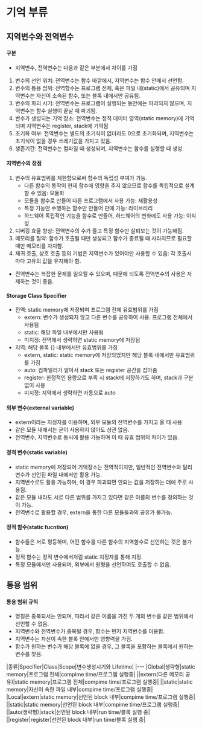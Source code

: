 # 기억 부류
## 지역변수와 전역변수
#### 구분
- 지역변수, 전역변수는 다음과 같은 부분에서 차이를 가짐
1. 변수의 선언 위치: 전역변수는 함수 바깥에서, 지역변수는 함수 안에서 선언함.
2. 변수의 통용 범위: 전역함수는 프로그램 전체, 혹은 파일 내(static)에서 공유되며 지역변수는 자신이 소속된 함수, 또는 블록 내에서만 공유됨.
3. 변수의 파괴 시기: 전역변수는 프로그램이 실행되는 동안에는 파괴되지 않으며, 지역변수는 함수 실행이 끝날 때 파괴됨.
4. 변수가 생성되는 기억 장소: 전역변수는 정적 데이터 영역(static memory)에 기억되며 지역변수는 register, stack에 기억됨
5. 초기화 여부: 전역변수는 별도의 초기식이 없더라도 0으로 초기화되며, 지역변수는 초기식이 없을 경우 쓰레기값을 가지고 있음.
6. 생존기간: 전역변수는 컴파일 때 생성되며, 지역변수는 함수를 실행할 때 생성.

#### 지역변수의 장점
1. 변수의 유효범위를 제한함으로써 함수의 독립성 부여가 가능.
	- 다른 함수의 동작이 현재 함수에 영향을 주지 않으므로 함수를 독립적으로 설계할 수 있음: 모듈화
	- 모듈을 함수로 만들어 다른 프로그램에서 사용 가능: 재활용성
	- 특정 기능만 수행하는 함수만 만들어 판매 가능: 라이브러리
	- 하드웨어 독립적인 기능을 함수로 만들어, 하드웨어의 변화에도 사용 가능: 이식성
2. 디버깅 효율 향상: 전역변수의 수가 줄고 특정 함수만 살펴보는 것이 가능해짐.
3. 메모리를 절약: 함수가 호출될 때만 생성되고 함수가 종료될 때 사라지므로 필요할 때만 메모리를 차지함.
4. 재귀 호출, 상호 호출 등의 기법은 지역변수가 있어야만 사용할 수 있음: 각 호출시마다 고유의 값을 유지해야 함.
- 전역변수는 복잡한 문제를 일으킬 수 있으며, 때문에 되도록 전역변수의 사용은 자제하는 것이 좋음.

#### Storage Class Specifier
- 전역: static memory에 저장되며 프로그램 전체 유효범위를 가짐
	- extern: 변수가 생성되지 않고 다른 변수를 공유하여 사용. 프로그램 전체에서 사용됨
	- static: 해당 파일 내부에서만 사용됨
	- 미지정: 전역에서 생략하면 static memory에 저장됨
- 지역:  해당 블록 {} 내부에서만 유효범위를 가짐
	- extern, static: static memory에 저장되었지만 해당 블록 내에서만 유효범위를 가짐
	- auto: 컴파일러가 알아서 stack 또는 register 공간을 잡아줌
	- register: 한정적인 용량으로 부족 시 stack에 저장하기도 하며, stack과 구분 없이 사용
	- 미지정: 지역에서 생략하면 자동으로 auto

#### 외부 변수(external variable)
- extern이라는 지정자를 이용하며, 외부 모듈의 전역변수를 가지고 올 때 사용
- 같은 모듈 내에서는 굳이 사용하지 않아도 상관 없음.
- 전역변수, 지역변수로 동시에 활용 가능하며 이 때 유효 범위의 차이가 있음.

#### 정적 변수(static variable)
- static memory에 저장되어 기억장소는 전역적이지만, 일반적인 전역변수와 달리 변수가 선언된 파일 내에서만 활용 가능.
- 지역변수로도 활용 가능하며, 이 경우 파괴되면 안되는 값을 저장하는 데에 주로 사용됨.
- 같은 모듈 내라도 서로 다른 범위를 가지고 있다면 같은 이름의 변수를 정의하는 것이 가능.
- 전역변수로 활용할 경우, extern을 통한 다른 모듈들과의 공유가 불가능.

#### 정적 함수(static fucntion)
- 함수들은 서로 평등하며, 어떤 함수를 다른 함수의 지역함수로 선언하는 것은 불가능.
- 정적 함수는 정적 변수에서처럼 static 지정자를 통해 지정.
- 특정 모듈에서만 사용되며, 외부에서 원형을 선언하여도 호출할 수 없음.

## 통용 범위
#### 통용 범위 규칙
- 명칭은 중복되서는 안되며, 따라서 같은 이름을 가진 두 개의 변수를 같은 범위에서 선언할 수 없음.
- 지역변수와 전역변수가 중복될 경우, 함수는 먼저 지역변수를 이용함.
- 지역변수는 자신이 속한 블록 안에서만 영향력을 가짐.
- 함수가 원하는 변수가 해당 블록에 없을 경우, 그 블록을 포함하는 블록에서 원하는 변수를 찾음.

|종류|Specifier|Class|Scope|변수생성시기와 Lifetime|
|---
|Global|생략형|static memory|프로그램 전체|compime time/프로그램 실행중|
||extern(다른 메모리 공유)|static memory|프로그램 전체|compime time/프로그램 실행중|
||static|static memory|자신이 속한 파일 내부|compime time/프로그램 실행중|
|Local|extern|static memory|선언된 block 내부|compime time/프로그램 실행중|
||static|static memory|선언된 block 내부|compime time/프로그램 실행중|
||auto(생략형)|stack|선언된 block 내부|run time/블록 실행 중|
||register|register|선언된 block 내부|run time/블록 실행 중|